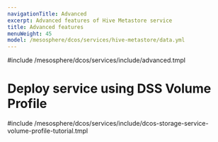 ```yaml
---
navigationTitle: Advanced
excerpt: Advanced features of Hive Metastore service
title: Advanced features
menuWeight: 45
model: /mesosphere/dcos/services/hive-metastore/data.yml
---
```


#include /mesosphere/dcos/services/include/advanced.tmpl

# Deploy service using DSS Volume Profile

#include /mesosphere/dcos/services/include/dcos-storage-service-volume-profile-tutorial.tmpl
